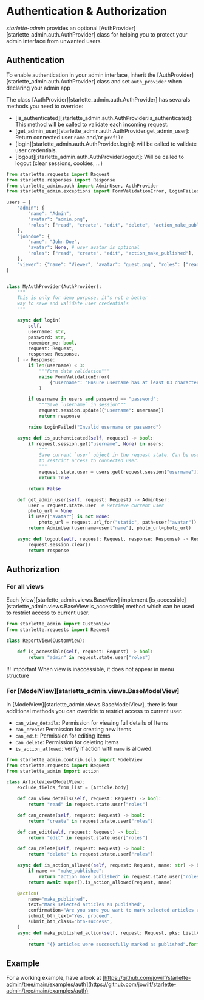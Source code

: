 # Authentication & Authorization

*starlette-admin* provides an optional [AuthProvider][starlette_admin.auth.AuthProvider] class for helping you to protect your admin interface from unwanted users.


## Authentication

To enable authentication in your admin interface, inherit the [AuthProvider][starlette_admin.auth.AuthProvider] class
and set `auth_provider` when declaring your admin app

The class [AuthProvider][starlette_admin.auth.AuthProvider] has sevarals methods you need to override:

* [is_authenticated][starlette_admin.auth.AuthProvider.is_authenticated]: This method will be called to validate each incoming request.
* [get_admin_user][starlette_admin.auth.AuthProvider.get_admin_user]: Return connected user `name` and/or `profile`
* [login][starlette_admin.auth.AuthProvider.login]: will be called to validate user credentials.
* [logout][starlette_admin.auth.AuthProvider.logout]: Will be called to logout (clear sessions, cookies, ...)

```python
from starlette.requests import Request
from starlette.responses import Response
from starlette_admin.auth import AdminUser, AuthProvider
from starlette_admin.exceptions import FormValidationError, LoginFailed

users = {
    "admin": {
        "name": "Admin",
        "avatar": "admin.png",
        "roles": ["read", "create", "edit", "delete", "action_make_published"],
    },
    "johndoe": {
        "name": "John Doe",
        "avatar": None, # user avatar is optional
        "roles": ["read", "create", "edit", "action_make_published"],
    },
    "viewer": {"name": "Viewer", "avatar": "guest.png", "roles": ["read"]},
}


class MyAuthProvider(AuthProvider):
    """
    This is only for demo purpose, it's not a better
    way to save and validate user credentials
    """

    async def login(
        self,
        username: str,
        password: str,
        remember_me: bool,
        request: Request,
        response: Response,
    ) -> Response:
        if len(username) < 3:
            """Form data validation"""
            raise FormValidationError(
                {"username": "Ensure username has at least 03 characters"}
            )

        if username in users and password == "password":
            """Save `username` in session"""
            request.session.update({"username": username})
            return response

        raise LoginFailed("Invalid username or password")

    async def is_authenticated(self, request) -> bool:
        if request.session.get("username", None) in users:
            """
            Save current `user` object in the request state. Can be used later
            to restrict access to connected user.
            """
            request.state.user = users.get(request.session["username"])
            return True

        return False

    def get_admin_user(self, request: Request) -> AdminUser:
        user = request.state.user  # Retrieve current user
        photo_url = None
        if user["avatar"] is not None:
            photo_url = request.url_for("static", path=user["avatar"])
        return AdminUser(username=user["name"], photo_url=photo_url)

    async def logout(self, request: Request, response: Response) -> Response:
        request.session.clear()
        return response

```

## Authorization

### For all views

Each [view][starlette_admin.views.BaseView] implement [is_accessible][starlette_admin.views.BaseView.is_accessible] method which can be used to restrict access
to current user.

```python
from starlette_admin import CustomView
from starlette.requests import Request

class ReportView(CustomView):

    def is_accessible(self, request: Request) -> bool:
        return "admin" in request.state.user["roles"]
```
!!! important
    When view is inaccessible, it does not appear in menu structure

### For [ModelView][starlette_admin.views.BaseModelView]
In [ModelView][starlette_admin.views.BaseModelView], there is four additional methods you can override
to restrict access to current user.

* `can_view_details`: Permission for viewing full details of Items
* `can_create`: Permission for creating new Items
* `can_edit`: Permission for editing Items
* `can_delete`: Permission for deleting Items
* `is_action_allowed`:  verify if action with `name` is allowed.

```python
from starlette_admin.contrib.sqla import ModelView
from starlette.requests import Request
from starlette_admin import action

class ArticleView(ModelView):
    exclude_fields_from_list = [Article.body]

    def can_view_details(self, request: Request) -> bool:
        return "read" in request.state.user["roles"]

    def can_create(self, request: Request) -> bool:
        return "create" in request.state.user["roles"]

    def can_edit(self, request: Request) -> bool:
        return "edit" in request.state.user["roles"]

    def can_delete(self, request: Request) -> bool:
        return "delete" in request.state.user["roles"]

    async def is_action_allowed(self, request: Request, name: str) -> bool:
        if name == "make_published":
            return "action_make_published" in request.state.user["roles"]
        return await super().is_action_allowed(request, name)

    @action(
        name="make_published",
        text="Mark selected articles as published",
        confirmation="Are you sure you want to mark selected articles as published ?",
        submit_btn_text="Yes, proceed",
        submit_btn_class="btn-success",
    )
    async def make_published_action(self, request: Request, pks: List[Any]) -> str:
        ...
        return "{} articles were successfully marked as published".format(len(pks))
```

## Example

For a working example, have a look at [https://github.com/jowilf/starlette-admin/tree/main/examples/auth](https://github.com/jowilf/starlette-admin/tree/main/examples/auth)
